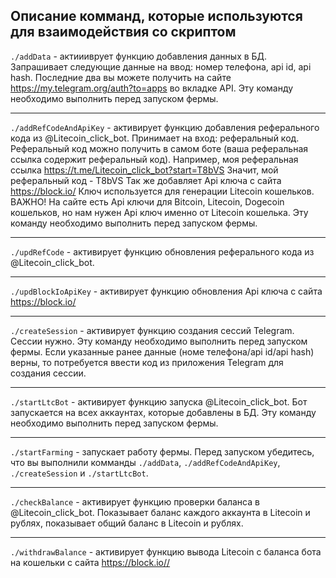 ## Описание комманд, которые используются для взаимодействия со скриптом

```./addData``` - актиииврует функцию добавления данных в БД. Запрашивает следующие данные на ввод: номер телефона, api id, api hash. Последние два вы можете получить на сайте https://my.telegram.org/auth?to=apps во вкладке API. Эту команду необходимо выполнить перед запуском фермы. 

---

```./addRefCodeAndApiKey``` - активирует функцию добавления реферального кода из @Litecoin_click_bot. Принимает на вход: реферальный код. Реферальный код можно получить в самом боте (ваша реферальная ссылка содержит реферальный код). Например, моя реферальная ссылка https://t.me/Litecoin_click_bot?start=T8bVS Значит, мой реферальный код - T8bVS Так же добавляет  Api ключа c сайта https://block.io/ Ключ используется для генерации Litecoin кошельков. ВАЖНО! На сайте есть Api ключи для Bitcoin, Litecoin, Dogecoin кошельков, но нам нужен Api ключ именно от Litecoin кошелька. Эту команду необходимо выполнить перед запуском фермы.


---

```./updRefCode``` - активирует функцию обновления реферального кода из @Litecoin_click_bot.

---

```./updBlockIoApiKey``` - активирует функцию обновления Api ключа с сайта https://block.io/ 

---

```./createSession``` - активирует функцию создания сессий Telegram. Сессии нужно. Эту команду необходимо выполнить перед запуском фермы. Если указанные ранее данные (номе телефона/api id/api hash) верны, то потребуется ввести код из приложения Telegram для создания сессии.

---

```./startLtcBot``` - активирует функцию запуска @Litecoin_click_bot. Бот запускается на всех аккаунтах, которые добавлены в БД. Эту команду необходимо выполнить перед запуском фермы.

---

```./startFarming``` - запускает работу фермы. Перед запуском убедитесь, что вы выполнили комманды ```./addData```,  ```./addRefCodeAndApiKey```, ```./createSession``` и ```./startLtcBot```.

---

```./checkBalance``` - активирует функцию проверки баланса в @Litecoin_click_bot. Показывает баланс каждого аккаунта в Litecoin и рублях, показывает общий баланс  в Litecoin и рублях.

---

```./withdrawBalance``` - активирует функцию вывода Litecoin с баланса бота на кошельки с сайта https://block.io//
